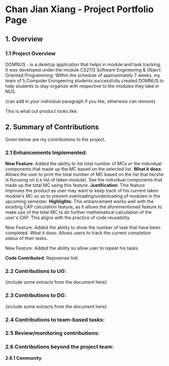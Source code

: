 # Chan Jian Xiang - Project Portfolio Page


## 1. Overview
### 1.1 Project Overview 
DOMNUS - is a desktop application that helps in module and task tracking. It was developed under the module CS2113 Software Engineering & Object Oriented Programming. Within the schedule of approximately 7 weeks, my team of 5 Computer Eningeering students successfully created DOMNUS to help students to stay organize with respective to the modules they take in NUS. 

{can add in your individual paragraph if you like, otherwise can remove} 

This is what out product looks like: 

## 2. Summary of Contributions
Given below are my contributions to the project. 

### 2.1 Enhancements Implemented: 
**New Feature**: Added the ability to list total number of MCs or the individual components that made up the MC based on the selected list.
**What it does**: Allows the user to print the total number of MC based on the list that he/she is focusing on (i.e list of taken module). See the individual components that made up the total MC using this feature.
**Justification**: This feature improves the product as user may want to keep track of his current taken module's MC so as to prevent overloading/underloading of modules in the upcoming semester. 
**Highlights**: This enhancement works well with the exisiting CAP calculation feature, as it allows the aforementioned feature to make use of the total MC to do further mathematical calculation of the user's CAP. This aligns with the practice of code reusability. 

 New Feature: Added the ability to show the number of task that have been completed. 
 What it does: Allows users to track the current completion status of their tasks. 

New Feature: Added the ability so allow user to repeat his tasks

**Code Contributed**: Reposense link 

### 2.2 Contributions to UG: 
{include some extracts from the document here}
### 2.3 Contributions to DG:
{include some extracts from the document here}
### 2.4 Contributions to team-based tasks: 
### 2.5 Review/monitoring contributions: 
### 2.6 Contributions beyond the project team:  
 **2.6.1 Community**

<!--stackedit_data:
eyJoaXN0b3J5IjpbMTUzNjg4NDA3MCw2MDA2ODg2MTQsLTE3NT
AxMjQ3NDAsMjAxMjIzNDQ5MCwxMjgzMTEyMzMxLC01MzMxMTc5
MDgsMTUzNDI3MTU1NywtMTI5ODA0ODgwNiwtMTgwNjEwMTQ3NC
wtNzM5NDQ2Nzg2LDE3NDg1NzE2NDksLTIwNjMxNTg5NCwtODcz
OTI2MzcsLTgwMDU4MjYwMSwxNjM1MDQ2Mzg4LC0xNDgwNDQ0Mj
Q1LC01NDk1NzM3MzYsLTkxNDU2MTY0NywxMTc4Nzg0NDBdfQ==

-->